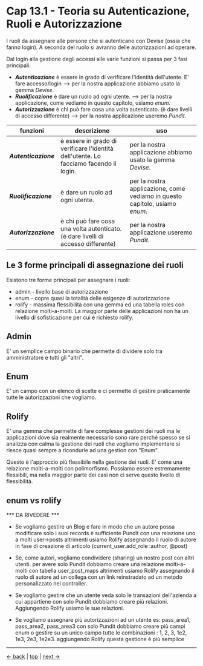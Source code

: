 # <a name="top"></a> Cap 13.1 - Teoria su Autenticazione, Ruoli e Autorizzazione

I ruoli da assegnare alle persone che si autenticano con Devise (ossia che fanno login). 
A seconda del ruolo si avranno delle autorizzazioni ad operare.

Dal login alla gestione degli accessi alle varie funzioni si passa per 3 fasi principali:

- ***Autenticazione*** è essere in grado di verificare l'identità dell'utente. E' fare accesso/login --> per la nostra applicazione abbiamo usato la gemma *Devise*.
- ***Ruolificazione*** è dare un ruolo ad ogni utente. --> per la nostra applicazione, come vediamo in questo capitolo, usiamo *enum*.
- ***Autorizzazione*** è chi può fare cosa una volta autenticato. (è dare livelli di accesso differente) --> per la nostra applicazione useremo *Pundit*.


funzioni             | descrizione                                                                           | uso
-------------------- | ------------------------------------------------------------------------------------- | -----------------------------------------------------------
***Autenticazione*** | è essere in grado di verificare l'identità dell'utente. Lo facciamo facendo il login. | per la nostra applicazione abbiamo usato la gemma *Devise*.
***Ruolificazione*** | è dare un ruolo ad ogni utente.                                                       | per la nostra applicazione, come vediamo in questo capitolo, usiamo *enum*.
***Autorizzazione*** | è chi può fare cosa una volta autenticato. (è dare livelli di accesso differente)     | per la nostra applicazione useremo *Pundit*.


## Le 3 forme principali di assegnazione dei ruoli

Esistono tre forme principali per assegnare i ruoli:

- admin - livello base di autorizzazione
- enum - copre quasi la totalità delle esigenze di autorizzazione
- rolify - massima flessibilità con una gemma ed una tabella roles con relazione molti-a-molti. La maggior parte delle applicazioni non ha un livello di sofisticazione per cui è richiesto rolify.



## Admin

E' un semplice campo binario che permette di dividere solo tra amministratore e tutti gli "altri".



## Enum

E' un campo con un elenco di scelte e ci permette di gestire praticamente tutte le autorizzazioni che vogliamo.



## Rolify

E' una gemma che permette di fare complesse gestioni dei ruoli ma le applicazioni dove sia realmente necessario sono rare perché spesso se si analizza con calma la gestione dei ruoli che vogliamo implementare si riesce quasi sempre a ricondurle ad una gestion con "Enum".

Questo è l'approccio più flessibile nella gestione dei ruoli. E' come una relazione molti-a-molti con polimorfismo.
Possiamo essere estremamente flessibili, ma nella maggior parte dei casi non ci serve questo livello di flessibilità.



## enum vs rolify

*** DA RIVEDERE ***

* Se vogliamo gestire un Blog e fare in modo che un autore possa modificare solo i suoi records
  è sufficiente Pundit con una relazione uno a molti user->posts
  altrimenti usiamo Rolify assegnando il ruolo di autore in fase di creazione di articolo (current_user.add_role :author, @post)

* Se, come autori, vogliamo condividere (sharing) un nostro post con altri utenti.
  per avere solo Pundit dobbiamo creare una relazione molti-a-molti con tabella user_post_maps
  altrimenti usiamo Rolify assegnando il ruolo di autore ad un collega con un link reinstradato ad un metodo personalizzato nel controller.

* Se vogliamo gestire che un utente veda solo le transazioni dell'azienda a cui appartiene 
  con solo Pundit dobbiamo creare più relazioni.
  Aggiungendo Rolify usiamo le sue relazioni.

* Se vogliamo assegnare più autorizzazioni ad un utente es: pass_area1, pass_area2, pass_area3
  con solo Pundit dobbiamo creare più campi enum o gestire su un unico campo tutte le combinazioni : 1, 2, 3, 1e2, 1e3, 2e3, 1e2e3.
  aggiungendo Rolify questa gestione è più semplice



---

[<- back](https://github.com/flaviobordonidev/leanpubabrandnewcms/blob/master/01-base/09-manage_users/03-browser_tab_title_users-it.md)
 | [top](#top) |
[next ->](https://github.com/flaviobordonidev/leanpubabrandnewcms/blob/master/01-base/10-users_i18n/02-users_form_i18n-it.md)
